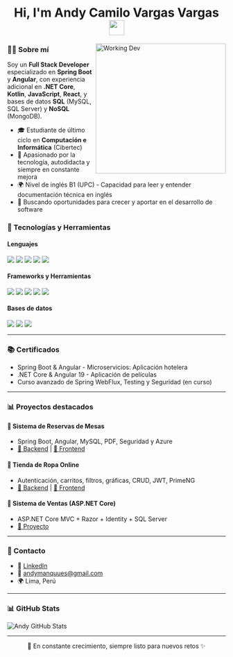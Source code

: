 <h1 align="center"><b>Hi, I'm Andy Camilo Vargas Vargas </b><img src="https://media.giphy.com/media/hvRJCLFzcasrR4ia7z/giphy.gif" width="35"></h1>

<img align="right" width=300px alt="Working Dev" src="https://apolo-x1.netlify.app/space.gif" />

### 👨‍💻 Sobre mí

Soy un <strong>Full Stack Developer</strong> especializado en <strong>Spring Boot</strong> y <strong>Angular</strong>, con experiencia adicional en <strong>.NET Core</strong>, <strong>Kotlin</strong>, <strong>JavaScript</strong>, <strong>React</strong>, y bases de datos <strong>SQL</strong> (MySQL, SQL Server) y <strong>NoSQL</strong> (MongoDB).

- 🎓 Estudiante de último ciclo en **Computación e Informática** (Cibertec)
- 🌟 Apasionado por la tecnología, autodidacta y siempre en constante mejora
- 🌍 Nivel de inglés B1 (UPC) - Capacidad para leer y entender documentación técnica en inglés
- 🚀 Buscando oportunidades para crecer y aportar en el desarrollo de software

### 🚀 Tecnologías y Herramientas

<h4>Lenguajes</h4>
<span>
  <img src="https://img.shields.io/badge/Java-ED8B00?style=for-the-badge&logo=java&logoColor=white">
  <img src="https://img.shields.io/badge/C%23-239120?style=for-the-badge&logo=c-sharp&logoColor=white">
  <img src="https://img.shields.io/badge/JavaScript-F7DF1E?style=for-the-badge&logo=javascript&logoColor=black">
  <img src="https://img.shields.io/badge/TypeScript-3178C6?style=for-the-badge&logo=typescript&logoColor=white">
  <img src="https://img.shields.io/badge/Kotlin-7F52FF?style=for-the-badge&logo=kotlin&logoColor=white">
</span>

<h4>Frameworks y Herramientas</h4>
<span>
  <img src="https://img.shields.io/badge/Spring-6DB33F?style=for-the-badge&logo=spring&logoColor=white">
  <img src="https://img.shields.io/badge/.NET-512BD4?style=for-the-badge&logo=dotnet&logoColor=white">
  <img src="https://img.shields.io/badge/Angular-DD0031?style=for-the-badge&logo=angular&logoColor=white">
  <img src="https://img.shields.io/badge/React-20232A?style=for-the-badge&logo=react&logoColor=61DAFB">
  <img src="https://img.shields.io/badge/Docker-2496ED?style=for-the-badge&logo=docker&logoColor=white">
</span>

<h4>Bases de datos</h4>
<span>
  <img src="https://img.shields.io/badge/MySQL-4479A1?style=for-the-badge&logo=mysql&logoColor=white">
  <img src="https://img.shields.io/badge/SQL_Server-CC2927?style=for-the-badge&logo=microsoftsqlserver&logoColor=white">
  <img src="https://img.shields.io/badge/MongoDB-47A248?style=for-the-badge&logo=mongodb&logoColor=white">
</span>

---

### 📚 Certificados

- Spring Boot & Angular - Microservicios: Aplicación hotelera
- .NET Core & Angular 19 - Aplicación de películas
- Curso avanzado de Spring WebFlux, Testing y Seguridad (en curso)

---

### 📊 Proyectos destacados

#### 🔹 Sistema de Reservas de Mesas
- Spring Boot, Angular, MySQL, PDF, Seguridad y Azure
- [🔗 Backend](https://github.com/andycvv/api-reservas-mesas) | [🔗 Frontend](https://github.com/andycvv/front-reservas-mesas)

#### 🔹 Tienda de Ropa Online
- Autenticación, carritos, filtros, gráficas, CRUD, JWT, PrimeNG
- [🔗 Backend](https://github.com/andycvv/api-ventas-ropa) | [🔗 Frontend](https://github.com/andycvv/front-ventas-ropa)

#### 🔹 Sistema de Ventas (ASP.NET Core)
- ASP.NET Core MVC + Razor + Identity + SQL Server
- [🔗 Proyecto](https://github.com/andycvv/SistemaVentaDeRopaOnline)

---

### 👤 Contacto

- 👤 [LinkedIn](https://linkedin.com/in/andyvargasvargas)
- 📧 andymanquues@gmail.com
- 🌍 Lima, Perú

---

### 📊 GitHub Stats

![Andy GitHub Stats](https://github-readme-stats.vercel.app/api?username=andycvv&show_icons=true&theme=tokyonight&hide_border=true)

---

<p align="center">
  🚀 En constante crecimiento, siempre listo para nuevos retos ✨
</p>
